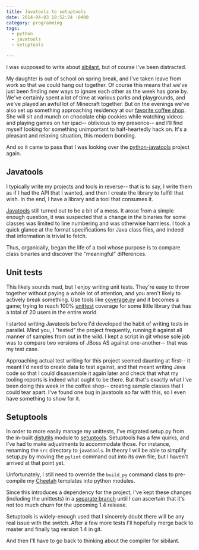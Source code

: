 ```yaml
---
title: Javatools to setuptools
date: 2014-04-03 18:52:24 -0400
category: programming
tags:
  - python
  - javatools
  - setuptools

---
```


I was supposed to write about [sibilant], but of course I've been
distracted.

My daughter is out of school on spring break, and I've taken leave
from work so that we could hang out together. Of course this means
that we've just been finding new ways to ignore each other as the week
has gone by. We've certainly spent a lot of time at various parks and
playgrounds, and we've played an awful lot of Minecraft together. But
on the evenings we've also set up something approaching residency at
our [favorite coffee shop]. She will sit and munch on chocolate chip
cookies while watching videos and playing games on her ipad--
oblivious to my presence-- and I'll find myself looking for something
unimportant to half-heartedly hack on. It's a pleasant and relaxing
situation, this modern bonding.

And so it came to pass that I was looking over the [python-javatools]
project again.

[sibilant]: http://github.com/obriencj/python-sibilant
[favorite coffee shop]: http://morningtimes-raleigh.com
[python-javatools]: http://github.com/obriencj/python-javatools

<!-- more -->

## Javatools

I typically write my projects and tools in reverse-- that is to say, I
write them as if I had the API that I wanted, and then I create the
library to fulfill that wish. In the end, I have a library and a tool
that consumes it.

[Javatools] still turned out to be a bit of a mess. It arose from a
simple enough question, it was suspected that a change in the binaries
for some classes was limited to line numbering and was otherwise
harmless. I took a quick glance at the format specifications for Java
class files, and indeed that information is trivial to fetch.

Thus, organically, began the life of a tool whose purpose is to
compare class binaries and discover the "meaningful" differences.

[javatools]: http://github.com/obriencj/python-javatools

## Unit tests

This likely sounds mad, but I enjoy writing unit tests. They're easy
to throw together without paying a whole lot of attention, and you
aren't likely to actively break something. Use tools like
[coverage.py] and it becomes a game; trying to reach 100% [unittest]
coverage for some little library that has a total of 20 users in the
entire world.

[coverage.py]: http://nedbatchelder.com/code/coverage/
[unittest]: https://docs.python.org/2/library/unittest.html

I started writing Javatools before I'd developed the habit of writing
tests in parallel. Mind you, I "tested" the project frequently,
running it against all manner of samples from out in the wild. I kept
a script in git whose sole job was to compare two versions of JBoss AS
against one-another-- that was my test case.

Approaching actual test writing for this project seemed daunting at
first-- it meant I'd need to create data to test against, and that
meant writing Java code so that I could disassemble it again later and
check that what my tooling reports is indeed what ought to be there.
But that's exactly what I've been doing this week in the coffee shop--
creating sample classes that I could tear apart. I've found one bug in
javatools so far with this, so I even have something to show for it.

## Setuptools

In order to more easily manage my unittests, I've migrated setup.py
from the in-built [distutils] module to [setuptools]. Setuptools has a
few quirks, and I've had to make adjustments to accommodate those. For
instance, renaming the `src` directory to `javatools`. In theory I
will be able to simplify setup.py by moving the `pylint` command out
into its own file, but I haven't arrived at that point yet.

Unfortunately, I still need to override the `build_py` command class
to pre-compile my [Cheetah] templates into python modules.

[distutils]: https://docs.python.org/2/distutils/
[setuptools]: http://pythonhosted.org/setuptools/
[cheetah]: http://www.cheetahtemplate.org/

Since this introduces a dependency for the project, I've kept these
changes (including the unittests) in a [separate branch] until I can
ascertain that it's not too much churn for the upcoming 1.4 release.

[separate branch]: https://github.com/obriencj/python-javatools/tree/setuptools

Setuptools is widely-enough used that I sincerely doubt there will be
any real issue with the switch. After a few more tests I'll hopefully
merge back to master and finally tag version 1.4 in git.

And then I'll have to go back to thinking about the compiler for
sibilant.
